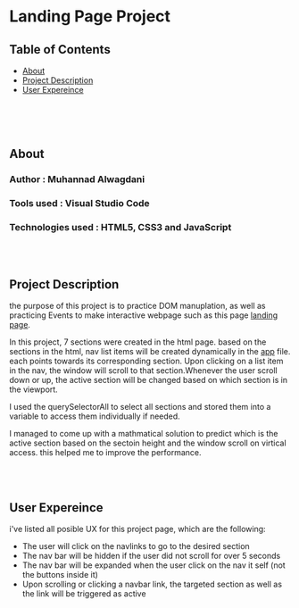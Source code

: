 # Landing Page Project
## Table of Contents

* [About](#About)
* [Project Description](#Project%20Description)
* [User Expereince](#User%20Expereince)

<br/>
<br/>
<br/>

## About
### Author : Muhannad Alwagdani 
### Tools used : Visual Studio Code
### Technologies used : HTML5, CSS3 and JavaScript

<br/>
<br/>

## Project Description

the purpose of this project is to practice DOM manuplation, as well as practicing Events to make interactive webpage such as this page [landing page](./index.html).

In this project, 7 sections were created in the html page. based on the sections in the html, nav list items will be created dynamically in the [app](./js/app.js) file. each points towards its corresponding section. Upon clicking on a list item in the nav, the window will scroll to that section.Whenever the user scroll down or up, the active section will be changed based on which section is in the viewport.

I used the querySelectorAll to select all sections and stored them into a variable to access them individually if needed.

I managed to come up with a mathmatical solution to predict which is the active section based on the sectoin height and the window scroll on virtical access. this helped me to improve the performance.

<br/>
<br/>

## User Expereince
i've listed all posible UX for this project page, which are the following:
* The user will click on the navlinks to go to the desired section
* The nav bar will be hidden if the user did not scroll for over 5 seconds
* The nav bar will be expanded when the user click on the nav it self (not the buttons inside it)
* Upon scrolling or clicking a navbar link, the targeted section as well as the link will be triggered as active